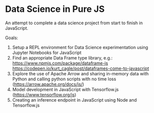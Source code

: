 # Data Science in Pure JS

An attempt to complete a data science project from start to finish in JavaScript.

Goals:
1. Setup a REPL environment for Data Science experimentation using Jupyter Notebooks for JavaScript
2. Find an appropriate Data Frame type library, e.g.: https://www.npmjs.com/package/dataframe-js https://codepen.io/kurt_cagle/post/dataframes-come-to-javascript
3. Explore the use of Apache Arrow and sharing in-memory data with Python and calling python scripts with no time loss (https://arrow.apache.org/docs/js/)
4. Model development in JavaScript with Tensorflow.js (https://www.tensorflow.org/js)
5. Creating an inference endpoint in JavaScript using Node and Tensorflow.js


